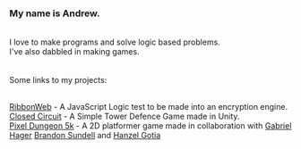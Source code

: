 ### My name is Andrew.

<br>
I love to make programs and solve logic based problems. <br>
I've also dabbled in making games. <br>
<br>
<br> 
Some links to my projects: <br>
<br>

[RibbonWeb](https://ribbonweb.net/Index.html) - A JavaScript Logic test to be made into an encryption engine. <br>
[Closed Circuit](https://closedcircuitgame.net/Index.html) - A Simple Tower Defence Game made in Unity. <br>
[Pixel Dungeon 5k](https://pixeldungeon5k.com/Index.html) - A 2D platformer game made in collaboration with [Gabriel Hager](https://github.com/gabrielhager) [Brandon Sundell](https://github.com/BrandonSundell) and [Hanzel Gotia](https://github.com/hgotia)

<!--
**Makairo/Makairo** is a ✨ _special_ ✨ repository because its `README.md` (this file) appears on your GitHub profile.

Here are some ideas to get you started:

- 🔭 I’m currently working on ...
- 🌱 I’m currently learning ...
- 👯 I’m looking to collaborate on ...
- 🤔 I’m looking for help with ...
- 💬 Ask me about ...
- 📫 How to reach me: ...
- 😄 Pronouns: ...
- ⚡ Fun fact: ...
-->
